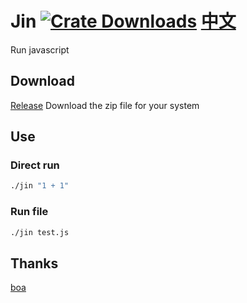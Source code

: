 # Jin [![Crate Downloads]][Release] [中文](README.md)

[Crate Downloads]: https://img.shields.io/github/downloads/Borber/Jin/total.svg?style=for-the-badge&labelColor=fff000&color=82E0AA
[Release]: https://github.com/Borber/Jin/releases/latest

Run javascript

## Download

[Release](https://github.com/Borber/Jin/releases/latest) Download the zip file for your system

## Use

### Direct run

```bash
./jin "1 + 1"
```

### Run file

```bash
./jin test.js
```

## Thanks

[boa](https://github.com/boa-dev/boa)
